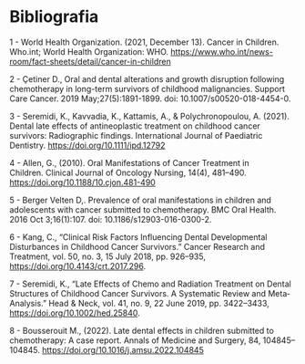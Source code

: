 # Bibliografia

1 - World Health Organization. (2021, December 13). Cancer in Children. Who.int; World Health Organization: WHO. https://www.who.int/news-room/fact-sheets/detail/cancer-in-children

2 - Çetiner D., Oral and dental alterations and growth disruption following chemotherapy in long-term survivors of childhood malignancies. Support Care Cancer. 2019 May;27(5):1891-1899. doi: 10.1007/s00520-018-4454-0.

3 - Seremidi, K., Kavvadia, K., Kattamis, A., & Polychronopoulou, A. (2021). Dental late effects of antineoplastic treatment on childhood cancer survivors: Radiographic findings. International Journal of Paediatric Dentistry. https://doi.org/10.1111/ipd.12792

4 - Allen, G., (2010). Oral Manifestations of Cancer Treatment in Children. Clinical Journal of Oncology Nursing, 14(4), 481–490. https://doi.org/10.1188/10.cjon.481-490

5 - Berger Velten D,. Prevalence of oral manifestations in children and adolescents with cancer submitted to chemotherapy. BMC Oral Health. 2016 Oct 3;16(1):107. doi: 10.1186/s12903-016-0300-2.

6 - Kang, C., “Clinical Risk Factors Influencing Dental Developmental Disturbances in Childhood Cancer Survivors.” Cancer Research and Treatment, vol. 50, no. 3, 15 July 2018, pp. 926–935, https://doi.org/10.4143/crt.2017.296.

7 - Seremidi, K., “Late Effects of Chemo and Radiation Treatment on Dental Structures of Childhood Cancer Survivors. A Systematic Review and Meta‐Analysis.” Head & Neck, vol. 41, no. 9, 22 June 2019, pp. 3422–3433, https://doi.org/10.1002/hed.25840. 

8 - Bousserouit M., (2022). Late dental effects in children submitted to chemotherapy: A case report. Annals of Medicine and Surgery, 84, 104845–104845. https://doi.org/10.1016/j.amsu.2022.104845
